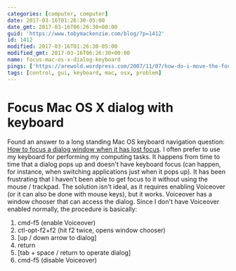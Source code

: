 ```yaml
---
categories: [computer, computer]
date: 2017-03-16T01:26:30-05:00
date_gmt: 2017-03-16T06:26:30+00:00
guid: 'https://www.tobymackenzie.com/blog/?p=1412'
id: 1412
modified: 2017-03-16T01:26:30-05:00
modified_gmt: 2017-03-16T06:26:30+00:00
name: focus-mac-os-x-dialog-keyboard
pings: ['https://arewold.wordpress.com/2007/11/07/how-do-i-move-the-focus-to-a-popup-dialog-in-os-x-using-the-keyboard/']
tags: [control, gui, keyboard, mac, osx, problem]
---
```


Focus Mac OS X dialog with keyboard
===================================

Found an answer to a long standing Mac OS keyboard navigation question: [How to focus a dialog window when it has lost focus](https://arewold.wordpress.com/2007/11/07/how-do-i-move-the-focus-to-a-popup-dialog-in-os-x-using-the-keyboard/).<!--more-->  I often prefer to use my keyboard for performing my computing tasks.   It happens from time to time that a dialog pops up and doesn't have keyboard focus (can happen, for instance, when switching applications just when it pops up).  It has been frustrating that I haven't been able to get focus to it without using the mouse / trackpad.  The solution isn't ideal, as it requires enabling Voiceover (or it can also be done with mouse keys), but it works.  Voiceover has a window chooser that can access the dialog.  Since I don't have Voiceover enabled normally, the procedure is basically:

1. cmd-f5 (enable Voiceover)
2. ctl-opt-f2+f2 (hit f2 twice, opens window chooser)
3. [up / down arrow to dialog]
4. return
5. [tab + space / return to operate dialog]
6. cmd-f5 (disable Voiceover)
